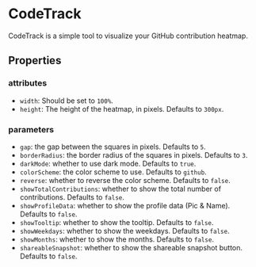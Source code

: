 # CodeTrack

CodeTrack is a simple tool to visualize your GitHub contribution heatmap.

## Properties

### attributes
- `width`: Should be set to `100%`.
- `height`: The height of the heatmap, in pixels. Defaults to `300px`.

### parameters
- `gap`: the gap between the squares in pixels. Defaults to `5`.
- `borderRadius`: the border radius of the squares in pixels. Defaults to `3`.
- `darkMode`: whether to use dark mode. Defaults to `true`.
- `colorScheme`: the color scheme to use. Defaults to `github`.
- `reverse`: whether to reverse the color scheme. Defaults to `false`.
- `showTotalContributions`: whether to show the total number of contributions. Defaults to `false`.
- `showProfileData`: whether to show the profile data (Pic & Name). Defaults to `false`.
- `showTooltip`: whether to show the tooltip. Defaults to `false`.
- `showWeekdays`: whether to show the weekdays. Defaults to `false`.
- `showMonths`: whether to show the months. Defaults to `false`.
- `shareableSnapshot`: whether to show the shareable snapshot button. Defaults to `false`.